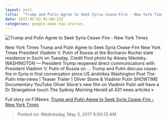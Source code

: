 ```yaml
---
layout: post
title:  "Trump and Putin Agree to Seek Syria Cease-Fire - New York Times"
date: 2017-05-03 01:00:13Z
categories: google-news-top-stories
---
```


![Trump and Putin Agree to Seek Syria Cease-Fire - New York Times](https://static01.nyt.com/images/2017/05/03/world/03prexy/03prexy-facebookJumbo.jpg)

New York Times Trump and Putin Agree to Seek Syria Cease-Fire New York Times President Vladimir V. Putin of Russia at the Bocharov Ruchei state residence in Sochi on Tuesday. Credit Pool photo by Alexey Nikolsky. WASHINGTON — President Trump reopened direct communications with President Vladimir V. Putin of Russia on ... Trump and Putin discuss cease-fire in Syria in first conversation since US airstrikes Washington Post The Putin Interviews | Teaser Trailer | Oliver Stone & Vladimir Putin SHOWTIME Documentary YouTube Oliver Stone's new film on Vladimir Putin will have a Dr Strangelove touch The Sydney Morning Herald all 431 news articles »


Full story on F3News: [Trump and Putin Agree to Seek Syria Cease-Fire - New York Times](http://www.f3nws.com/n/NPrnSB)

> Posted on: Wednesday, May 3, 2017 6:00:13 AM
